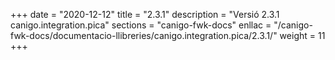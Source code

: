 +++
date        = "2020-12-12"
title       = "2.3.1"
description = "Versió 2.3.1 canigo.integration.pica"
sections    = "canigo-fwk-docs"
enllac		= "/canigo-fwk-docs/documentacio-llibreries/canigo.integration.pica/2.3.1/"
weight		= 11
+++
